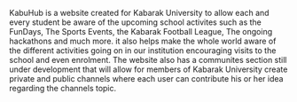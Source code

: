 KabuHub is a website created for Kabarak University to allow each and every student be aware of the upcoming school activites such as the FunDays, The Sports Events, the Kabarak Football League, The ongoing hackathons and much more. it also helps make the whole world aware of the different activities going on in our institution encouraging visits to the school and even enrolment. The website also has a communites section still under development that will allow for members of Kabarak University create private and public channels where each user can contribute his or her idea regarding the channels topic.
